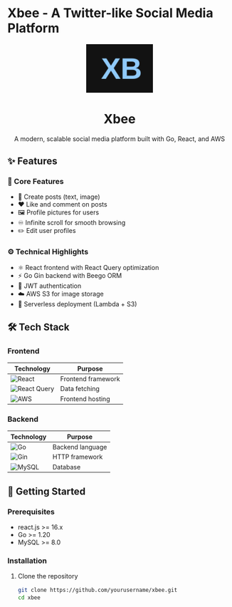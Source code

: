 # Xbee - A Twitter-like Social Media Platform

<p align="center">
  <img src="https://github.com/Kovidsai/XBee/blob/main/frontend/src/assets/xbee.png" alt="Xbee Logo" width="150"> <!-- Replace with your actual logo -->
  <h1 align="center">Xbee</h1>
  <p align="center">A modern, scalable social media platform built with Go, React, and AWS</p>
</p>

## ✨ Features

### 🚀 Core Features
- 📝 Create posts (text, image)
- ❤️ Like and comment on posts
- 🖼️ Profile pictures for users
- ♾️ Infinite scroll for smooth browsing
- ✏️ Edit user profiles

### ⚙️ Technical Highlights
- ⚛️ React frontend with React Query optimization
- ⚡ Go Gin backend with Beego ORM
- 🔐 JWT authentication
- ☁️ AWS S3 for image storage
- 🚀 Serverless deployment (Lambda + S3)

## 🛠 Tech Stack

### Frontend
| Technology | Purpose |
|------------|---------|
| ![React](https://img.shields.io/badge/React-20232A?style=for-the-badge&logo=react&logoColor=61DAFB) | Frontend framework |
| ![React Query](https://img.shields.io/badge/-React%20Query-FF4154?style=for-the-badge&logo=react%20query&logoColor=white) | Data fetching |
| ![AWS](https://img.shields.io/badge/AWS-%23FF9900.svg?style=for-the-badge&logo=amazon-aws&logoColor=white) | Frontend hosting |

### Backend
| Technology | Purpose |
|------------|---------|
| ![Go](https://img.shields.io/badge/go-%2300ADD8.svg?style=for-the-badge&logo=go&logoColor=white) | Backend language |
| ![Gin](https://img.shields.io/badge/gin-00ADD8?style=for-the-badge&logo=go&logoColor=white) | HTTP framework |
| ![MySQL](https://img.shields.io/badge/mysql-%2300f.svg?style=for-the-badge&logo=mysql&logoColor=white) | Database |

## 🚀 Getting Started

### Prerequisites
- react.js >= 16.x
- Go >= 1.20
- MySQL >= 8.0

### Installation

1. Clone the repository
   ```bash
   git clone https://github.com/yourusername/xbee.git
   cd xbee